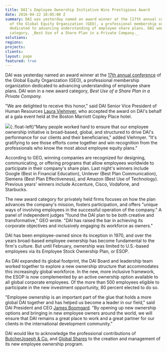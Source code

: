```yaml
---
title: DAI’s Employee Ownership Initiative Wins Prestigious Award
date: 2016-04-22 18:05:00 Z
summary: DAI was yesterday named an award winner at the [17th annual conference](http://www.globalequity.org/geo/Boston2016)
  of the Global Equity Organization (GEO), a professional membership organization
  dedicated to advancing understanding of employee share plans. DAI won in a new award
  category, _Best Use of a Share Plan in a Private Company._
solutions:
regions:
projects:
clients:
layout: page
featured: true
---
```


DAI was yesterday named an award winner at the [17th annual conference][1] of the Global Equity Organization (GEO), a professional membership organization dedicated to advancing understanding of employee share plans. DAI won in a new award category, _Best Use of a Share Plan in a Private Company._

<!--more-->

"We are delighted to receive this honor," said DAI Senior Vice President of Human Resources [Laura Viehmyer][2], who accepted the award on DAI's behalf at a gala event held at the Boston Marriott Copley Place hotel.

![][3]{:.float-left}"Many people worked hard to ensure that our employee ownership initiative is broad-based, global, and structured to drive DAI's performance for our clients and their beneficiaries," added Viehmyer. "It's gratifying to see those efforts come together and win recognition from the professionals who know the most about employee equity plans."

According to GEO, winning companies are recognized for designing, communicating, or offering programs that allow employees worldwide to participate in their company's share plan. Last night's winners include Google (Best in Financial Education), Unilever (Best Plan Communication), Siemens (Best Plan Effectiveness), and Amazon (Best Use of Technology). Previous years' winners include Accenture, Cisco, Vodafone, and Starbucks.

The new award category for privately held firms focuses on how the plan advances the company's mission, fosters participation, and offers "unique ways of involving employees in the successful operation of the company." A panel of independent judges "found the DAI plan to be both creative and transformative," GEO wrote. "DAI has raised the bar in achieving its corporate objectives and inclusively engaging its workforce as owners."

DAI has been employee-owned since its inception in 1970, and over the years broad-based employee ownership has become fundamental to the firm's culture. But until February, ownership was limited to U.S.-based employees via its Employee Stock Ownership Plan, or ESOP.

As DAI expanded its global footprint, the DAI Board and leadership team worked together to explore a new ownership structure that accommodates this increasingly global workforce. In the new, more inclusive framework, the ESOP is now complemented by an active ownership option available to all global corporate employees. Of the more than 500 employees eligible to participate in the new investment opportunity, 80 percent elected to do so.

"Employee ownership is an important part of the glue that holds a more global DAI together and has helped us become a leader in our field," said DAI President and CEO [James Boomgard][4]. "By opening up new ownership options and bringing in new employee owners around the world, we will ensure that DAI remains a great place to work and a great partner for our clients in the international development community."



DAI would like to acknowledge the professional contributions of [ButcherJoseph & Co.][5] and [Global Shares][6] to the creation and management of its new employee ownership program.

[1]: http://www.globalequity.org/geo/Boston2016
[2]: /who-we-are/leadership/laura-viehmyer
[3]: /assets/images/news/award.jpg
[4]: /who-we-are/leadership/james-boomgard
[5]: http://www.butcherjoseph.com/
[6]: https://www.globalshares.com/
